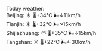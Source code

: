 Today weather:  
Beijing: ☀️   🌡️+34°C 🌬️↓11km/h  
Tianjin: ☀️   🌡️+32°C 🌬️↘15km/h  
Shijiazhuang: ⛅️  🌡️+35°C 🌬️↓15km/h  
Tangshan: ☀️   🌡️+22°C 🌬️←30km/h  
